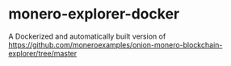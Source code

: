 # monero-explorer-docker
A Dockerized and automatically built version of https://github.com/moneroexamples/onion-monero-blockchain-explorer/tree/master
